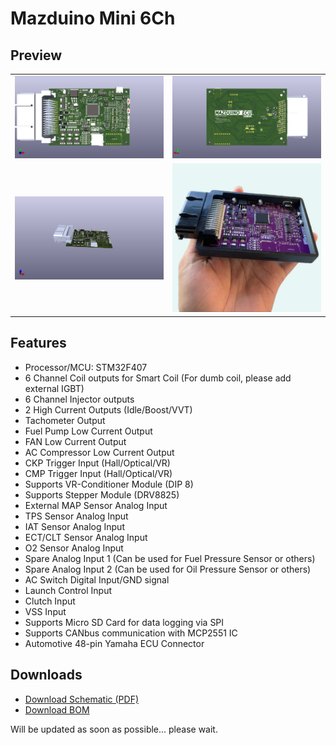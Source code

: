 # Mazduino Mini 6Ch
## Preview
<table>
  <tr>
    <td><img src="render/mazduino_base.png" alt="3D Render top" width="250"/></td>
    <td><img src="render/mazduino_base_bottom.png" alt="3D Render bottom" width="250"/></td>
  </tr>
  <tr>
    <td><img src="render/mazduino_base_side.png" alt="3D Render side" width="250"/></td>
    <td><img src="mazduino-mini-6ch.jpeg" alt="Assembled Mazduino ECU" width="250"/></td>
  </tr>
</table>

## Features
- Processor/MCU: STM32F407
- 6 Channel Coil outputs for Smart Coil (For dumb coil, please add external IGBT)
- 6 Channel Injector outputs
- 2 High Current Outputs (Idle/Boost/VVT)
- Tachometer Output
- Fuel Pump Low Current Output
- FAN Low Current Output
- AC Compressor Low Current Output
- CKP Trigger Input (Hall/Optical/VR)
- CMP Trigger Input (Hall/Optical/VR)
- Supports VR-Conditioner Module (DIP 8)
- Supports Stepper Module (DRV8825)
- External MAP Sensor Analog Input
- TPS Sensor Analog Input
- IAT Sensor Analog Input
- ECT/CLT Sensor Analog Input
- O2 Sensor Analog Input
- Spare Analog Input 1 (Can be used for Fuel Pressure Sensor or others)
- Spare Analog Input 2 (Can be used for Oil Pressure Sensor or others)
- AC Switch Digital Input/GND signal
- Launch Control Input
- Clutch Input
- VSS Input
- Supports Micro SD Card for data logging via SPI
- Supports CANbus communication with MCP2551 IC
- Automotive 48-pin Yamaha ECU Connector

## Downloads
- [Download Schematic (PDF)](Schematic.pdf)
- [Download BOM](BOM.pdf)

Will be updated as soon as possible... please wait.